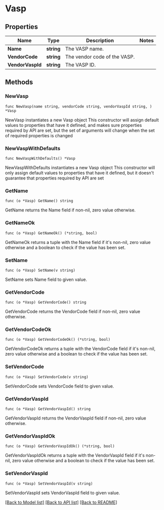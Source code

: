 # Vasp

## Properties

Name | Type | Description | Notes
------------ | ------------- | ------------- | -------------
**Name** | **string** | The VASP name. | 
**VendorCode** | **string** | The vendor code of the VASP. | 
**VendorVaspId** | **string** | The VASP ID. | 

## Methods

### NewVasp

`func NewVasp(name string, vendorCode string, vendorVaspId string, ) *Vasp`

NewVasp instantiates a new Vasp object
This constructor will assign default values to properties that have it defined,
and makes sure properties required by API are set, but the set of arguments
will change when the set of required properties is changed

### NewVaspWithDefaults

`func NewVaspWithDefaults() *Vasp`

NewVaspWithDefaults instantiates a new Vasp object
This constructor will only assign default values to properties that have it defined,
but it doesn't guarantee that properties required by API are set

### GetName

`func (o *Vasp) GetName() string`

GetName returns the Name field if non-nil, zero value otherwise.

### GetNameOk

`func (o *Vasp) GetNameOk() (*string, bool)`

GetNameOk returns a tuple with the Name field if it's non-nil, zero value otherwise
and a boolean to check if the value has been set.

### SetName

`func (o *Vasp) SetName(v string)`

SetName sets Name field to given value.


### GetVendorCode

`func (o *Vasp) GetVendorCode() string`

GetVendorCode returns the VendorCode field if non-nil, zero value otherwise.

### GetVendorCodeOk

`func (o *Vasp) GetVendorCodeOk() (*string, bool)`

GetVendorCodeOk returns a tuple with the VendorCode field if it's non-nil, zero value otherwise
and a boolean to check if the value has been set.

### SetVendorCode

`func (o *Vasp) SetVendorCode(v string)`

SetVendorCode sets VendorCode field to given value.


### GetVendorVaspId

`func (o *Vasp) GetVendorVaspId() string`

GetVendorVaspId returns the VendorVaspId field if non-nil, zero value otherwise.

### GetVendorVaspIdOk

`func (o *Vasp) GetVendorVaspIdOk() (*string, bool)`

GetVendorVaspIdOk returns a tuple with the VendorVaspId field if it's non-nil, zero value otherwise
and a boolean to check if the value has been set.

### SetVendorVaspId

`func (o *Vasp) SetVendorVaspId(v string)`

SetVendorVaspId sets VendorVaspId field to given value.



[[Back to Model list]](../README.md#documentation-for-models) [[Back to API list]](../README.md#documentation-for-api-endpoints) [[Back to README]](../README.md)


